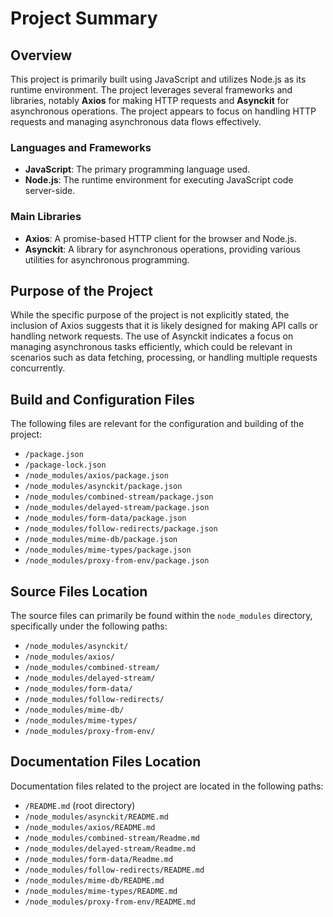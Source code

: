 # Project Summary

## Overview
This project is primarily built using JavaScript and utilizes Node.js as its runtime environment. The project leverages several frameworks and libraries, notably **Axios** for making HTTP requests and **Asynckit** for asynchronous operations. The project appears to focus on handling HTTP requests and managing asynchronous data flows effectively.

### Languages and Frameworks
- **JavaScript**: The primary programming language used.
- **Node.js**: The runtime environment for executing JavaScript code server-side.

### Main Libraries
- **Axios**: A promise-based HTTP client for the browser and Node.js.
- **Asynckit**: A library for asynchronous operations, providing various utilities for asynchronous programming.

## Purpose of the Project
While the specific purpose of the project is not explicitly stated, the inclusion of Axios suggests that it is likely designed for making API calls or handling network requests. The use of Asynckit indicates a focus on managing asynchronous tasks efficiently, which could be relevant in scenarios such as data fetching, processing, or handling multiple requests concurrently.

## Build and Configuration Files
The following files are relevant for the configuration and building of the project:

- `/package.json`
- `/package-lock.json`
- `/node_modules/axios/package.json`
- `/node_modules/asynckit/package.json`
- `/node_modules/combined-stream/package.json`
- `/node_modules/delayed-stream/package.json`
- `/node_modules/form-data/package.json`
- `/node_modules/follow-redirects/package.json`
- `/node_modules/mime-db/package.json`
- `/node_modules/mime-types/package.json`
- `/node_modules/proxy-from-env/package.json`

## Source Files Location
The source files can primarily be found within the `node_modules` directory, specifically under the following paths:

- `/node_modules/asynckit/`
- `/node_modules/axios/`
- `/node_modules/combined-stream/`
- `/node_modules/delayed-stream/`
- `/node_modules/form-data/`
- `/node_modules/follow-redirects/`
- `/node_modules/mime-db/`
- `/node_modules/mime-types/`
- `/node_modules/proxy-from-env/`

## Documentation Files Location
Documentation files related to the project are located in the following paths:

- `/README.md` (root directory)
- `/node_modules/asynckit/README.md`
- `/node_modules/axios/README.md`
- `/node_modules/combined-stream/Readme.md`
- `/node_modules/delayed-stream/Readme.md`
- `/node_modules/form-data/Readme.md`
- `/node_modules/follow-redirects/README.md`
- `/node_modules/mime-db/README.md`
- `/node_modules/mime-types/README.md`
- `/node_modules/proxy-from-env/README.md`